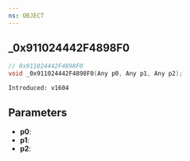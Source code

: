 ```yaml
---
ns: OBJECT
---
```

## _0x911024442F4898F0

```c
// 0x911024442F4898F0
void _0x911024442F4898F0(Any p0, Any p1, Any p2);
```

```
Introduced: v1604
```

## Parameters
* **p0**:
* **p1**:
* **p2**:

